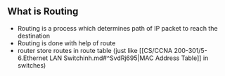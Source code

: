 ## What is Routing
- Routing is a process which determines path of IP packet to reach the destination
- Routing is done with help of route
- router store routes in route table (just like [[CS/CCNA 200-301/5-6.Ethernet LAN Switchinh.md#^SvdRj695|MAC Address Table]] in switches)